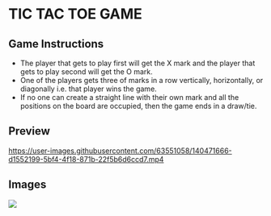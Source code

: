 # TIC TAC TOE GAME

## Game Instructions
  * The player that gets to play first will get the X mark and the player that gets to play second will get the O mark.
  * One of the players gets three of marks in a row vertically, horizontally, or diagonally i.e. that player wins the game.
  * If no one can create a straight line with their own mark and all the positions on the board are occupied, then the game ends in a         draw/tie.
  
## Preview
https://user-images.githubusercontent.com/63551058/140471666-d1552199-5bf4-4f18-871b-22f5b6d6ccd7.mp4

## Images
![](app/assets/images/image.PNG)
